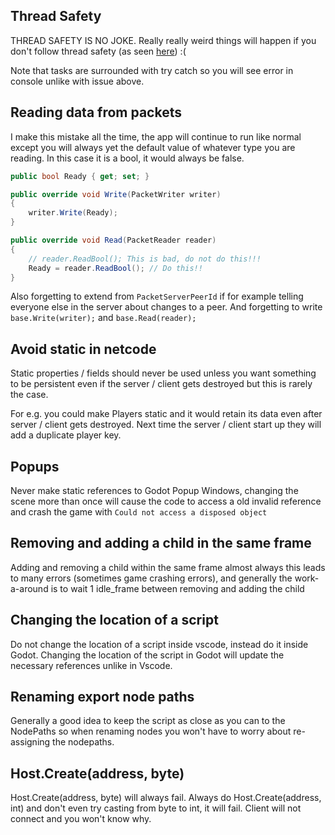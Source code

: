 ## Thread Safety
THREAD SAFETY IS NO JOKE. Really really weird things will happen if you don't follow thread safety (as seen [here](https://github.com/valkyrienyanko/GodotModules/issues/13)) :(

Note that tasks are surrounded with try catch so you will see error in console unlike with issue above.

## Reading data from packets
I make this mistake all the time, the app will continue to run like normal except you will always yet the default value of whatever type you are reading. In this case it is a bool, it would always be false.
```cs
public bool Ready { get; set; }

public override void Write(PacketWriter writer)
{
    writer.Write(Ready);
}

public override void Read(PacketReader reader)
{
    // reader.ReadBool(); This is bad, do not do this!!!
    Ready = reader.ReadBool(); // Do this!!
}
```

Also forgetting to extend from `PacketServerPeerId` if for example telling everyone else in the server about changes to a peer.
And forgetting to write `base.Write(writer);` and `base.Read(reader);`

## Avoid static in netcode
Static properties / fields should never be used unless you want something to be persistent even if the server / client gets destroyed but this is rarely the case. 

For e.g. you could make Players static and it would retain its data even after server / client gets destroyed. Next time the server / client start up they will add a duplicate player key.

## Popups
Never make static references to Godot Popup Windows, changing the scene more than once will cause the code to access a old invalid reference and crash the game with `Could not access a disposed object`

## Removing and adding a child in the same frame
Adding and removing a child within the same frame almost always this leads to many errors (sometimes game crashing errors), and generally the work-a-around is to wait 1 idle_frame between removing and adding the child

## Changing the location of a script
Do not change the location of a script inside vscode, instead do it inside Godot. Changing the location of the script in Godot will update the necessary references unlike in Vscode.

## Renaming export node paths
Generally a good idea to keep the script as close as you can to the NodePaths so when renaming nodes you won't have to worry about re-assigning the nodepaths.

## Host.Create(address, byte)
Host.Create(address, byte) will always fail. Always do Host.Create(address, int) and don't even try casting from byte to int, it will fail. Client will not connect and you won't know why.
